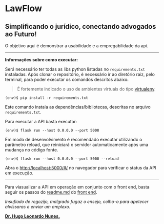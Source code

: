 # LawFlow

## Simplificando o jurídico, conectando advogados ao Futuro!

O objetivo aqui é demonstrar a usabilidade e a empregabilidade da api.


---

**Informações sobre como executar:**


Será necessário ter todas as libs python listadas no `requirements.txt` instaladas.
Após clonar o repositório, é necessário ir ao diretório raiz, pelo terminal, para poder executar os comandos descritos abaixo.

> É fortemente indicado o uso de ambientes virtuais do tipo [virtualenv](https://virtualenv.pypa.io/en/latest/installation.html).

```
(env)$ pip install -r requirements.txt
```

Este comando instala as dependências/bibliotecas, descritas no arquivo `requirements.txt`.

Para executar a API  basta executar:

```
(env)$ flask run --host 0.0.0.0 --port 5000
```

Em modo de desenvolvimento é recomendado executar utilizando o parâmetro reload, que reiniciará o servidor automaticamente após uma mudança no código fonte. 

```
(env)$ flask run --host 0.0.0.0 --port 5000 --reload
```

Abra o [http://localhost:5000/#/](http://localhost:5000/#/) no navegador para verificar o status da API em execução.

---

Para viasualizar a API em operação em conjunto com o front end, basta seguir os passos do [readme.md](https://github.com/HugoLeoNunes/MVP_Front/blob/main/meu_app_front/README.md) do [front end](https://github.com/HugoLeoNunes/MVP_Front/tree/main/meu_app_front). 

*Insuflado de regozijo, malgrado fugaz o ensejo, colho-o para apetecer alvíssaras e enviar um amplexo.*

[**Dr. Hugo Leonardo Nunes.**](https://www.linkedin.com/in/hugo-leonardo-nunes-474152246/) 

